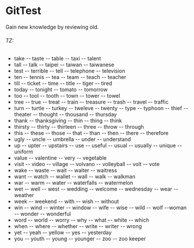 # GitTest
Gain new knowledge by reviewing old.

###### TZ:

* take -- taste -- table -- taxi -- talent 
* tall -- talk -- taipei -- taiwan -- taiwanese
* test -- terrible -- tell -- telephone -- television
* ten -- tennis -- tea -- team -- teach -- teacher
* till -- ticket -- time -- title -- tiger -- tired
* today -- tonight -- tomato -- tomorrow
* too -- tool -- tooth -- town -- tower -- towel
* tree -- true -- treat -- train -- treasure -- trash -- travel -- traffic
* turn -- turtle -- turkey -- tweleve -- twenty -- type -- typhoon -- thief -- theater -- thought -- thousand -- thursday
* thank -- thanksgiving -- thin -- thing -- think
* thirsty -- thirty -- thirteen -- three -- throw -- through
* this -- these -- those -- that -- than -- then -- there -- therefore
* ugly -- uncle -- umbrella -- under -- understand
* up -- upter -- upstairs -- use -- useful -- usual -- usually -- unique -- uniform
* value -- valentine -- very -- vegetable 
* visit -- video -- village -- volvano -- volleyball -- volt -- vote 
* wake -- waste -- wait -- waiter -- waitress
* want -- watch -- wallet -- wall -- walk -- walkman
* war -- warm -- water -- waterfalls -- watermelon
* wet -- well -- west -- wedding -- welcome -- wednesday -- wear -- weather
* week -- weekend -- with -- wish -- without 
* win -- wind -- winter -- window -- wife -- wise -- wild -- wolf --woman -- wonder -- wonderful
* word -- world -- worry -- why -- what -- white -- which
* when -- where -- whether -- write -- writer -- wrong
* yet -- yeah -- yellow -- yes -- yesterday
* you -- youth -- young -- younger -- zoo -- zoo keeper



